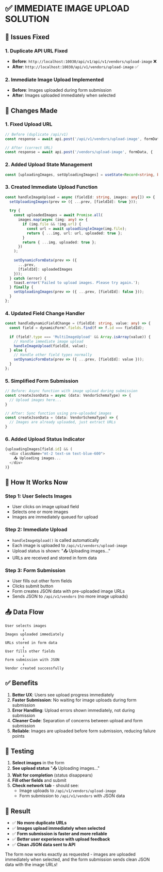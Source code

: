 # ✅ IMMEDIATE IMAGE UPLOAD SOLUTION

## 🚨 Issues Fixed

### 1. **Duplicate API URL Fixed**
- **Before**: `http://localhost:10030/api/v1/api/v1/vendors/upload-image` ❌
- **After**: `http://localhost:10030/api/v1/vendors/upload-image` ✅

### 2. **Immediate Image Upload Implemented**
- **Before**: Images uploaded during form submission
- **After**: Images uploaded immediately when selected

## 🔧 Changes Made

### 1. **Fixed Upload URL**
```typescript
// Before (duplicate /api/v1)
const response = await api.post('/api/v1/vendors/upload-image', formData, {

// After (correct URL)
const response = await api.post('/vendors/upload-image', formData, {
```

### 2. **Added Upload State Management**
```typescript
const [uploadingImages, setUploadingImages] = useState<Record<string, boolean>>({});
```

### 3. **Created Immediate Upload Function**
```typescript
const handleImageUpload = async (fieldId: string, images: any[]) => {
  setUploadingImages(prev => ({ ...prev, [fieldId]: true }));
  
  try {
    const uploadedImages = await Promise.all(
      images.map(async (img: any) => {
        if (img.file && !img.url) {
          const url = await uploadSingleImage(img.file);
          return { ...img, url: url, uploaded: true };
        }
        return { ...img, uploaded: true };
      })
    );
    
    setDynamicFormData(prev => ({
      ...prev,
      [fieldId]: uploadedImages
    }));
  } catch (error) {
    toast.error('Failed to upload images. Please try again.');
  } finally {
    setUploadingImages(prev => ({ ...prev, [fieldId]: false }));
  }
};
```

### 4. **Updated Field Change Handler**
```typescript
const handleDynamicFieldChange = (fieldId: string, value: any) => {
  const field = dynamicForm?.fields.find(f => f.id === fieldId);
  
  if (field?.type === 'MultiImageUpload' && Array.isArray(value)) {
    // Handle immediate image upload
    handleImageUpload(fieldId, value);
  } else {
    // Handle other field types normally
    setDynamicFormData(prev => ({ ...prev, [fieldId]: value }));
  }
};
```

### 5. **Simplified Form Submission**
```typescript
// Before: Async function with image upload during submission
const createJsonData = async (data: VendorSchemaType) => {
  // Upload images here...
}

// After: Sync function using pre-uploaded images
const createJsonData = (data: VendorSchemaType) => {
  // Images are already uploaded, just extract URLs
}
```

### 6. **Added Upload Status Indicator**
```typescript
{uploadingImages[field.id] && (
  <div className="mt-2 text-sm text-blue-600">
    📤 Uploading images...
  </div>
)}
```

## 🎯 How It Works Now

### **Step 1: User Selects Images**
- User clicks on image upload field
- Selects one or more images
- Images are immediately queued for upload

### **Step 2: Immediate Upload**
- `handleImageUpload()` is called automatically
- Each image is uploaded to `/api/v1/vendors/upload-image`
- Upload status is shown: "📤 Uploading images..."
- URLs are received and stored in form data

### **Step 3: Form Submission**
- User fills out other form fields
- Clicks submit button
- Form creates JSON data with pre-uploaded image URLs
- Sends JSON to `/api/v1/vendors` (no more image uploads)

## 📤 Data Flow

```
User selects images
        ↓
Images uploaded immediately
        ↓
URLs stored in form data
        ↓
User fills other fields
        ↓
Form submission with JSON
        ↓
Vendor created successfully
```

## ✅ Benefits

1. **Better UX**: Users see upload progress immediately
2. **Faster Submission**: No waiting for image uploads during form submission
3. **Error Handling**: Upload errors shown immediately, not during submission
4. **Cleaner Code**: Separation of concerns between upload and form submission
5. **Reliable**: Images are uploaded before form submission, reducing failure points

## 🧪 Testing

1. **Select images** in the form
2. **See upload status** "📤 Uploading images..."
3. **Wait for completion** (status disappears)
4. **Fill other fields** and submit
5. **Check network tab** - should see:
   - Image uploads to `/api/v1/vendors/upload-image`
   - Form submission to `/api/v1/vendors` with JSON data

## 🎉 Result

- ✅ **No more duplicate URLs**
- ✅ **Images upload immediately when selected**
- ✅ **Form submission is faster and more reliable**
- ✅ **Better user experience with upload feedback**
- ✅ **Clean JSON data sent to API**

The form now works exactly as requested - images are uploaded immediately when selected, and the form submission sends clean JSON data with the image URLs!

